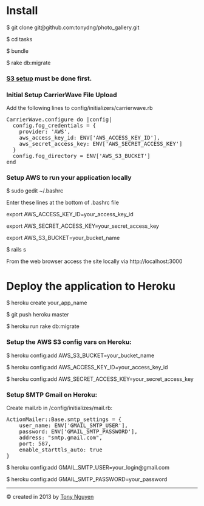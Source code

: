 <h1>Install</h1>
<p>$ git clone git@github.com:tonydng/photo_gallery.git</p>
<p>$ cd tasks</p>
<p>$ bundle</p>
<p>$ rake db:migrate</p>

<h3><a href="https://devcenter.heroku.com/articles/s3#s3-setup">S3 setup</a> must be done first.</h3>

<h3>Initial Setup CarrierWave File Upload</h3>
<p>Add the following lines to config/initializers/carrierwave.rb</p>
<pre>
CarrierWave.configure do |config|
  config.fog_credentials = {
    provider: 'AWS',
    aws_access_key_id: ENV['AWS_ACCESS_KEY_ID'],
    aws_secret_access_key: ENV['AWS_SECRET_ACCESS_KEY']
  }
  config.fog_directory = ENV['AWS_S3_BUCKET']
end
</pre>

<h3>Setup AWS to run your application locally</h3>
<p>$ sudo gedit ~/.bashrc</p>
<p>Enter these lines at the bottom of .bashrc file</p>
<p>export AWS_ACCESS_KEY_ID=your_access_key_id</p>
<p>export AWS_SECRET_ACCESS_KEY=your_secret_access_key</p>
<p>export AWS_S3_BUCKET=your_bucket_name</p>

<p>$ rails s</p>

<p>From the web browser access the site locally via http://localhost:3000</p>

<h1>Deploy the application to Heroku</h1>
<p>$ heroku create your_app_name
<p>$ git push heroku master
<p>$ heroku run rake db:migrate 

<h3>Setup the AWS S3 config vars on Heroku:</h3>
<p>$ heroku config:add AWS_S3_BUCKET=your_bucket_name</p>
<p>$ heroku config:add AWS_ACCESS_KEY_ID=your_access_key_id</p>
<p>$ heroku config:add AWS_SECRET_ACCESS_KEY=your_secret_access_key</p>

<h3>Setup SMTP Gmail on Heroku:</h3>
<p>Create mail.rb in /config/initializes/mail.rb:</p>
<pre>
ActionMailer::Base.smtp_settings = { 
    user_name: ENV['GMAIL_SMTP_USER'],
    password: ENV['GMAIL_SMTP_PASSWORD'],
    address: "smtp.gmail.com",
    port: 587,
    enable_starttls_auto: true
}
</pre>
<p>$ heroku config:add GMAIL_SMTP_USER=your_login@gmail.com</p>
<p>$ heroku config:add GMAIL_SMTP_PASSWORD=your_password</p>

<hr>
<p>&copy; created in 2013 by <a href="http://tonydng.com" target="_blank">Tony Nguyen</a></p>